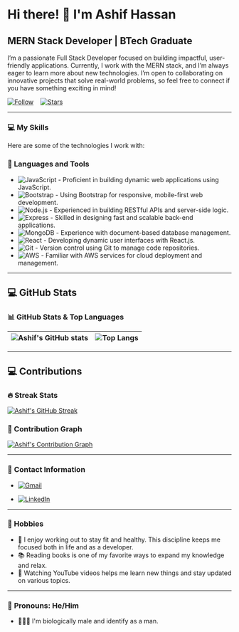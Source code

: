 # Hi there! 👋 I'm Ashif Hassan

## MERN Stack Developer | BTech Graduate

I’m a passionate Full Stack Developer focused on building impactful, user-friendly applications. Currently, I work with the MERN stack, and I’m always eager to learn more about new technologies. I’m open to collaborating on innovative projects that solve real-world problems, so feel free to connect if you have something exciting in mind!

[![Follow](https://img.shields.io/github/followers/ashif1996?label=👤%20Follow%20+&style=for-the-badge&color=blue&labelColor=blue)](https://github.com/ashif1996?tab=followers) &nbsp;&nbsp;
[![Stars](https://img.shields.io/github/stars/ashif1996?label=⭐%20Stars&style=for-the-badge&color=green&labelColor=green)](https://github.com/ashif1996)

---


### 💻 **My Skills**

Here are some of the technologies I work with:

### 🧰 Languages and Tools
- ![JavaScript](https://img.shields.io/badge/JavaScript-%23F7DF1E?style=flat&logo=javascript&logoColor=white) - Proficient in building dynamic web applications using JavaScript.
- ![Bootstrap](https://img.shields.io/badge/Bootstrap-%237A1F8C?style=flat&logo=bootstrap&logoColor=white) - Using Bootstrap for responsive, mobile-first web development.
- ![Node.js](https://img.shields.io/badge/Node.js-339933?style=flat&logo=node.js&logoColor=white) - Experienced in building RESTful APIs and server-side logic.
- ![Express](https://img.shields.io/badge/Express-%23404d59?style=flat&logo=express&logoColor=white) - Skilled in designing fast and scalable back-end applications.
- ![MongoDB](https://img.shields.io/badge/MongoDB-%2347A248?style=flat&logo=mongodb&logoColor=white) - Experience with document-based database management.
- ![React](https://img.shields.io/badge/React-%2361DAFB?style=flat&logo=react&logoColor=white) - Developing dynamic user interfaces with React.js.
- ![Git](https://img.shields.io/badge/Git-%23F1502F?style=flat&logo=git&logoColor=white) - Version control using Git to manage code repositories.
- ![AWS](https://img.shields.io/badge/AWS-%23FF9900?style=flat&logo=amazonaws&logoColor=white) - Familiar with AWS services for cloud deployment and management.

--- 


## 💻 **GitHub Stats**

### 📊 GitHub Stats & Top Languages
| ![Ashif's GitHub stats](https://github-readme-stats.vercel.app/api?username=ashif1996&show_icons=true&count_private=true&hide=prs&hide_title=true&theme=radical) | ![Top Langs](https://github-readme-stats.vercel.app/api/top-langs/?username=ashif1996&layout=compact&theme=radical) |
| --- | --- |

---

## 💻 **Contributions**

### 🔥 Streak Stats
[![Ashif's GitHub Streak](https://github-readme-streak-stats.herokuapp.com/?user=ashif1996&theme=radical)](https://github.com/ashif1996)

### 📅 Contribution Graph
[![Ashif's Contribution Graph](https://github-readme-activity-graph.cyclic.app/graph?username=ashif1996&bg_color=3f3f3f&color=ffffff&line=00ff00&point=ffffff&hide_border=true)](https://github.com/ashif1996)

---


### 📧 **Contact Information**
- [![Gmail](https://img.shields.io/badge/Gmail-ashifhassan6666@gmail.com-red?logo=gmail)](mailto:ashifhassan6666@gmail.com)
 
- [![LinkedIn](https://img.shields.io/badge/LinkedIn-Connect-blue?logo=linkedin)](https://www.linkedin.com/in/ashif-hassan-2a096b286)

---


### 🎯 Hobbies
- 💪 I enjoy working out to stay fit and healthy. This discipline keeps me focused both in life and as a developer.
- 📚 Reading books is one of my favorite ways to expand my knowledge and relax.
- 🎥 Watching YouTube videos helps me learn new things and stay updated on various topics.

---


### 👤 **Pronouns**: He/Him
- 🧑🏽‍💼 I'm biologically male and identify as a man.